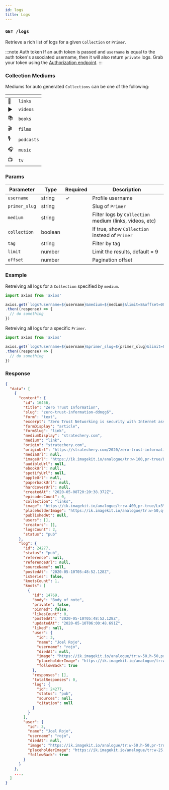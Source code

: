 ```yaml
---
id: logs
title: Logs
---
```


### `GET /logs`

Retrieve a rich list of logs for a given `Collection` or `Primer`.

:::note Auth token
If an auth token is passed and `username` is equal to the auth token's associated username, then it will also return `private` logs.
Grab your token using the [Authorization endpoint](auth/token.md).
:::


### Collection Mediums

Mediums for auto generated `Collections` can be one of the following:

[]() | []()
-- | ----
🔗 | `links`
▶️ | `videos`
📚 | `books`
🎬 | `films`
🎙 | `podcasts`
🎧 | `music`
📺 | `tv`

### Params

Parameter | Type | Required | Description
--------- | ---- | -------- | -----------
`username` | string | ✓ | Profile username
`primer_slug` | string | | Slug of `Primer`
`medium` | string | | Filter logs by `Collection` medium (links, videos, etc)
`collection` | boolean | | If true, show `Collection` instead of `Primer`
`tag` | string | | Filter by tag
`limit` | number | | Limit the results, default = 9
`offset` | number | | Pagination offset



### Example

Retreiving all logs for a `Collection` specified by `medium`.

```javascript
import axios from 'axios'

axios.get(`logs?username=${username}&medium=${medium}&limit=8&offset=0&collection=true`)
.then((response) => {
  // do something
})
```

Retreiving all logs for a specific `Primer`.

```javascript
import axios from 'axios'

axios.get(`logs?username=${username}&primer_slug=${primer_slug}&limit=8&offset=0`)
.then((response) => {
  // do something
})
```

### Response

```json
{
  "data": [
    {
      "content": {
        "id": 16456,
        "title": "Zero Trust Information",
        "slug": "zero-trust-information-ddnqg6",
        "form": "text",
        "excerpt": "Zero Trust Networking is security with Internet assumptions; there is tremendous value if we apply the same approach to information.",
        "formDisplay": "article",
        "formSlug": "link",
        "mediumDisplay": "stratechery.com",
        "medium": "link",
        "origin": "stratechery.com",
        "originUrl": "https://stratechery.com/2020/zero-trust-information/",
        "mediaUrl": null,
        "imageUrl": "https://ik.imagekit.io/analogue/tr:w-100,pr-true/Lx3Yg4CvCL4Gy7RUJn8XXwrA",
        "audibleUrl": null,
        "ebookUrl": null,
        "spotifyUrl": null,
        "appleUrl": null,
        "paperbackUrl": null,
        "hardcoverUrl": null,
        "createdAt": "2020-05-08T20:20:38.372Z",
        "episodesCount": 0,
        "collection": "links",
        "image": "https://ik.imagekit.io/analogue/tr:w-400,pr-true/Lx3Yg4CvCL4Gy7RUJn8XXwrA",
        "placeholderImage": "https://ik.imagekit.io/analogue/tr:w-50,q-21,pr-true/Lx3Yg4CvCL4Gy7RUJn8XXwrA",
        "publishedAt": null,
        "users": [],
        "creators": [],
        "logsCount": 2,
        "status": "pub"
      },
      "log": {
        "id": 24277,
        "status": "pub",
        "reference": null,
        "referenceUrl": null,
        "sourceName": null,
        "postedAt": "2020-05-10T05:48:52.128Z",
        "isSeries": false,
        "knotsCount": 1,
        "knots": [
          {
            "id": 14769,
            "body": "Body of note",
            "private": false,
            "pinned": false,
            "likesCount": 0,
            "postedAt": "2020-05-10T05:48:52.128Z",
            "updatedAt": "2020-05-10T06:00:48.691Z",
            "liked": null,
            "user": {
              "id": 3,
              "name": "Joel Rojo",
              "username": "rojo",
              "diedAt": null,
              "image": "https://ik.imagekit.io/analogue/tr:w-50,h-50,pr-true/K6bompXH4TTbBA7M9xhdvMsm",
              "placeholderImage": "https://ik.imagekit.io/analogue/tr:w-25,h-25,q-21,pr-true/K6bompXH4TTbBA7M9xhdvMsm",
              "followBack": true
            },
            "responses": [],
            "totalResponses": 0,
            "log": {
              "id": 24277,
              "status": "pub",
              "sources": null,
              "citation": null
            }
          }
        ],
        "user": {
          "id": 3,
          "name": "Joel Rojo",
          "username": "rojo",
          "diedAt": null,
          "image": "https://ik.imagekit.io/analogue/tr:w-50,h-50,pr-true/K6bompXH4TTbBA7M9xhdvMsm",
          "placeholderImage": "https://ik.imagekit.io/analogue/tr:w-25,h-25,q-21,pr-true/K6bompXH4TTbBA7M9xhdvMsm",
          "followBack": true
        }
      }
    },
    ...,
  ]
}
```
